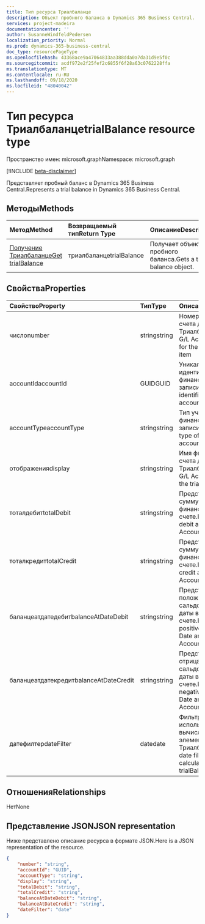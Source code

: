 ```yaml
---
title: Тип ресурса Триалбаланце
description: Объект пробного баланса в Dynamics 365 Business Central.
services: project-madeira
documentationcenter: ''
author: SusanneWindfeldPedersen
localization_priority: Normal
ms.prod: dynamics-365-business-central
doc_type: resourcePageType
ms.openlocfilehash: 43368ace9a47064833aa388dda0a7da31d9e5f0c
ms.sourcegitcommit: acdf972e2f25fef2c6855f6f28a63c0762228ffa
ms.translationtype: MT
ms.contentlocale: ru-RU
ms.lasthandoff: 09/18/2020
ms.locfileid: "48040042"
---
```

# <a name="trialbalance-resource-type"></a><span data-ttu-id="8fd23-103">Тип ресурса Триалбаланце</span><span class="sxs-lookup"><span data-stu-id="8fd23-103">trialBalance resource type</span></span>

<span data-ttu-id="8fd23-104">Пространство имен: microsoft.graph</span><span class="sxs-lookup"><span data-stu-id="8fd23-104">Namespace: microsoft.graph</span></span>

[!INCLUDE [beta-disclaimer](../../includes/beta-disclaimer.md)]

<span data-ttu-id="8fd23-105">Представляет пробный баланс в Dynamics 365 Business Central.</span><span class="sxs-lookup"><span data-stu-id="8fd23-105">Represents a trial balance in Dynamics 365 Business Central.</span></span>

## <a name="methods"></a><span data-ttu-id="8fd23-106">Методы</span><span class="sxs-lookup"><span data-stu-id="8fd23-106">Methods</span></span>

| <span data-ttu-id="8fd23-107">Метод</span><span class="sxs-lookup"><span data-stu-id="8fd23-107">Method</span></span>       | <span data-ttu-id="8fd23-108">Возвращаемый тип</span><span class="sxs-lookup"><span data-stu-id="8fd23-108">Return Type</span></span>  |<span data-ttu-id="8fd23-109">Описание</span><span class="sxs-lookup"><span data-stu-id="8fd23-109">Description</span></span>|
|:---------------|:--------|:----------|
|[<span data-ttu-id="8fd23-110">Получение Триалбаланце</span><span class="sxs-lookup"><span data-stu-id="8fd23-110">Get trialBalance</span></span>](../api/dynamics-trialbalance-get.md)|<span data-ttu-id="8fd23-111">триалбаланце</span><span class="sxs-lookup"><span data-stu-id="8fd23-111">trialBalance</span></span>|<span data-ttu-id="8fd23-112">Получает объект пробного баланса.</span><span class="sxs-lookup"><span data-stu-id="8fd23-112">Gets a trial balance object.</span></span>|

## <a name="properties"></a><span data-ttu-id="8fd23-113">Свойства</span><span class="sxs-lookup"><span data-stu-id="8fd23-113">Properties</span></span>
| <span data-ttu-id="8fd23-114">Свойство</span><span class="sxs-lookup"><span data-stu-id="8fd23-114">Property</span></span>     | <span data-ttu-id="8fd23-115">Тип</span><span class="sxs-lookup"><span data-stu-id="8fd23-115">Type</span></span>   |<span data-ttu-id="8fd23-116">Описание</span><span class="sxs-lookup"><span data-stu-id="8fd23-116">Description</span></span>|
|:---------------|:--------|:----------|
|<span data-ttu-id="8fd23-117">число</span><span class="sxs-lookup"><span data-stu-id="8fd23-117">number</span></span>|<span data-ttu-id="8fd23-118">string</span><span class="sxs-lookup"><span data-stu-id="8fd23-118">string</span></span>|<span data-ttu-id="8fd23-119">Номер финансового счета для элемента Триалбаланце</span><span class="sxs-lookup"><span data-stu-id="8fd23-119">The G/L Account number for the trialBalance item</span></span>|
|<span data-ttu-id="8fd23-120">accountId</span><span class="sxs-lookup"><span data-stu-id="8fd23-120">accountId</span></span>|<span data-ttu-id="8fd23-121">GUID</span><span class="sxs-lookup"><span data-stu-id="8fd23-121">GUID</span></span>|<span data-ttu-id="8fd23-122">Уникальный идентификатор финансового счета записи.</span><span class="sxs-lookup"><span data-stu-id="8fd23-122">The unique identifier for the G/L account of the record.</span></span>|
|<span data-ttu-id="8fd23-123">accountType</span><span class="sxs-lookup"><span data-stu-id="8fd23-123">accountType</span></span>|<span data-ttu-id="8fd23-124">string</span><span class="sxs-lookup"><span data-stu-id="8fd23-124">string</span></span>|<span data-ttu-id="8fd23-125">Тип учетной записи финансового счета записи.</span><span class="sxs-lookup"><span data-stu-id="8fd23-125">The account type of the G/L account of the record.</span></span>|
|<span data-ttu-id="8fd23-126">отображения</span><span class="sxs-lookup"><span data-stu-id="8fd23-126">display</span></span>|<span data-ttu-id="8fd23-127">string</span><span class="sxs-lookup"><span data-stu-id="8fd23-127">string</span></span>|<span data-ttu-id="8fd23-128">Имя финансового счета для элемента Триалбаланце.</span><span class="sxs-lookup"><span data-stu-id="8fd23-128">The G/L Account name for the trialBalance item.</span></span>|
|<span data-ttu-id="8fd23-129">тоталдебит</span><span class="sxs-lookup"><span data-stu-id="8fd23-129">totalDebit</span></span>|<span data-ttu-id="8fd23-130">string</span><span class="sxs-lookup"><span data-stu-id="8fd23-130">string</span></span>|<span data-ttu-id="8fd23-131">Представляет общую сумму дебета в финансовом счете.</span><span class="sxs-lookup"><span data-stu-id="8fd23-131">Represents total debit amount in G/L Account.</span></span>|
|<span data-ttu-id="8fd23-132">тоталкредит</span><span class="sxs-lookup"><span data-stu-id="8fd23-132">totalCredit</span></span>|<span data-ttu-id="8fd23-133">string</span><span class="sxs-lookup"><span data-stu-id="8fd23-133">string</span></span>|<span data-ttu-id="8fd23-134">Представляет общую сумму кредита в финансовом счете.</span><span class="sxs-lookup"><span data-stu-id="8fd23-134">Represents total credit amount in G/L Account.</span></span>|
|<span data-ttu-id="8fd23-135">баланцеатдатедебит</span><span class="sxs-lookup"><span data-stu-id="8fd23-135">balanceAtDateDebit</span></span>|<span data-ttu-id="8fd23-136">string</span><span class="sxs-lookup"><span data-stu-id="8fd23-136">string</span></span>|<span data-ttu-id="8fd23-137">Представляет положительное сальдо на сумму даты в финансовом счете.</span><span class="sxs-lookup"><span data-stu-id="8fd23-137">Represents positive Balance at Date amount in G/L Account.</span></span>|
|<span data-ttu-id="8fd23-138">баланцеатдатекредит</span><span class="sxs-lookup"><span data-stu-id="8fd23-138">balanceAtDateCredit</span></span>|<span data-ttu-id="8fd23-139">string</span><span class="sxs-lookup"><span data-stu-id="8fd23-139">string</span></span>|<span data-ttu-id="8fd23-140">Представляет отрицательное сальдо на сумму даты в финансовом счете.</span><span class="sxs-lookup"><span data-stu-id="8fd23-140">Represents negative Balance at Date amount in G/L Account.</span></span>|
|<span data-ttu-id="8fd23-141">датефилтер</span><span class="sxs-lookup"><span data-stu-id="8fd23-141">dateFilter</span></span>|<span data-ttu-id="8fd23-142">date</span><span class="sxs-lookup"><span data-stu-id="8fd23-142">date</span></span>|<span data-ttu-id="8fd23-143">Фильтр даты, используемый для вычисления элементов Триалбаланце.</span><span class="sxs-lookup"><span data-stu-id="8fd23-143">The date filter used to calculate the trialBalance items.</span></span>|


## <a name="relationships"></a><span data-ttu-id="8fd23-144">Отношения</span><span class="sxs-lookup"><span data-stu-id="8fd23-144">Relationships</span></span>
<span data-ttu-id="8fd23-145">Нет</span><span class="sxs-lookup"><span data-stu-id="8fd23-145">None</span></span>

## <a name="json-representation"></a><span data-ttu-id="8fd23-146">Представление JSON</span><span class="sxs-lookup"><span data-stu-id="8fd23-146">JSON representation</span></span>

<span data-ttu-id="8fd23-147">Ниже представлено описание ресурса в формате JSON.</span><span class="sxs-lookup"><span data-stu-id="8fd23-147">Here is a JSON representation of the resource.</span></span>


```json
{
    "number": "string",
    "accountId": "GUID",
    "accountType": "string",
    "display": "string",
    "totalDebit": "string",
    "totalCredit": "string",
    "balanceAtDateDebit": "string",
    "balanceAtDateCredit": "string",
    "dateFilter": "date"
}

```



